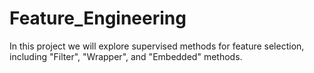 # Feature_Engineering
In this project we will explore supervised methods for feature selection, including "Filter", "Wrapper", and "Embedded" methods. 
